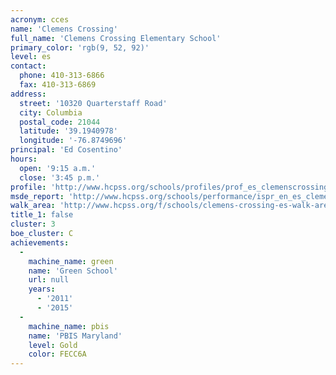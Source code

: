 ```yaml
---
acronym: cces
name: 'Clemens Crossing'
full_name: 'Clemens Crossing Elementary School'
primary_color: 'rgb(9, 52, 92)'
level: es
contact:
  phone: 410-313-6866
  fax: 410-313-6869
address:
  street: '10320 Quarterstaff Road'
  city: Columbia
  postal_code: 21044
  latitude: '39.1940978'
  longitude: '-76.8749696'
principal: 'Ed Cosentino'
hours:
  open: '9:15 a.m.'
  close: '3:45 p.m.'
profile: 'http://www.hcpss.org/schools/profiles/prof_es_clemenscrossing.pdf'
msde_report: 'http://www.hcpss.org/schools/performance/ispr_en_es_clemenscrossing.pdf'
walk_area: 'http://www.hcpss.org/f/schools/clemens-crossing-es-walk-area.pdf'
title_1: false
cluster: 3
boe_cluster: C
achievements:
  -
    machine_name: green
    name: 'Green School'
    url: null
    years:
      - '2011'
      - '2015'
  -
    machine_name: pbis
    name: 'PBIS Maryland'
    level: Gold
    color: FECC6A
---
```

